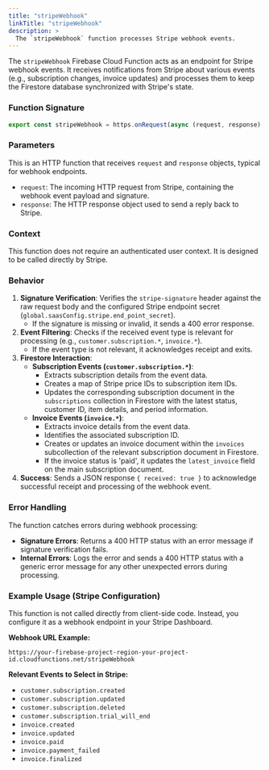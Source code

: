 ```yaml
---
title: "stripeWebhook"
linkTitle: "stripeWebhook"
description: >
  The `stripeWebhook` function processes Stripe webhook events.
---
```


The `stripeWebhook` Firebase Cloud Function acts as an endpoint for Stripe webhook events. It receives notifications from Stripe about various events (e.g., subscription changes, invoice updates) and processes them to keep the Firestore database synchronized with Stripe's state.

### Function Signature

```typescript
export const stripeWebhook = https.onRequest(async (request, response) => { ... });
```

### Parameters

This is an HTTP function that receives `request` and `response` objects, typical for webhook endpoints.

*   `request`: The incoming HTTP request from Stripe, containing the webhook event payload and signature.
*   `response`: The HTTP response object used to send a reply back to Stripe.

### Context

This function does not require an authenticated user context. It is designed to be called directly by Stripe.

### Behavior

1.  **Signature Verification**: Verifies the `stripe-signature` header against the raw request body and the configured Stripe endpoint secret (`global.saasConfig.stripe.end_point_secret`).
    *   If the signature is missing or invalid, it sends a 400 error response.
2.  **Event Filtering**: Checks if the received event type is relevant for processing (e.g., `customer.subscription.*`, `invoice.*`).
    *   If the event type is not relevant, it acknowledges receipt and exits.
3.  **Firestore Interaction**:
    *   **Subscription Events (`customer.subscription.*`)**:
        *   Extracts subscription details from the event data.
        *   Creates a map of Stripe price IDs to subscription item IDs.
        *   Updates the corresponding subscription document in the `subscriptions` collection in Firestore with the latest status, customer ID, item details, and period information.
    *   **Invoice Events (`invoice.*`)**:
        *   Extracts invoice details from the event data.
        *   Identifies the associated subscription ID.
        *   Creates or updates an invoice document within the `invoices` subcollection of the relevant subscription document in Firestore.
        *   If the invoice status is 'paid', it updates the `latest_invoice` field on the main subscription document.
4.  **Success**: Sends a JSON response `{ received: true }` to acknowledge successful receipt and processing of the webhook event.

### Error Handling

The function catches errors during webhook processing:

*   **Signature Errors**: Returns a 400 HTTP status with an error message if signature verification fails.
*   **Internal Errors**: Logs the error and sends a 400 HTTP status with a generic error message for any other unexpected errors during processing.

### Example Usage (Stripe Configuration)

This function is not called directly from client-side code. Instead, you configure it as a webhook endpoint in your Stripe Dashboard.

**Webhook URL Example:**

`https://your-firebase-project-region-your-project-id.cloudfunctions.net/stripeWebhook`

**Relevant Events to Select in Stripe:**

*   `customer.subscription.created`
*   `customer.subscription.updated`
*   `customer.subscription.deleted`
*   `customer.subscription.trial_will_end`
*   `invoice.created`
*   `invoice.updated`
*   `invoice.paid`
*   `invoice.payment_failed`
*   `invoice.finalized`
